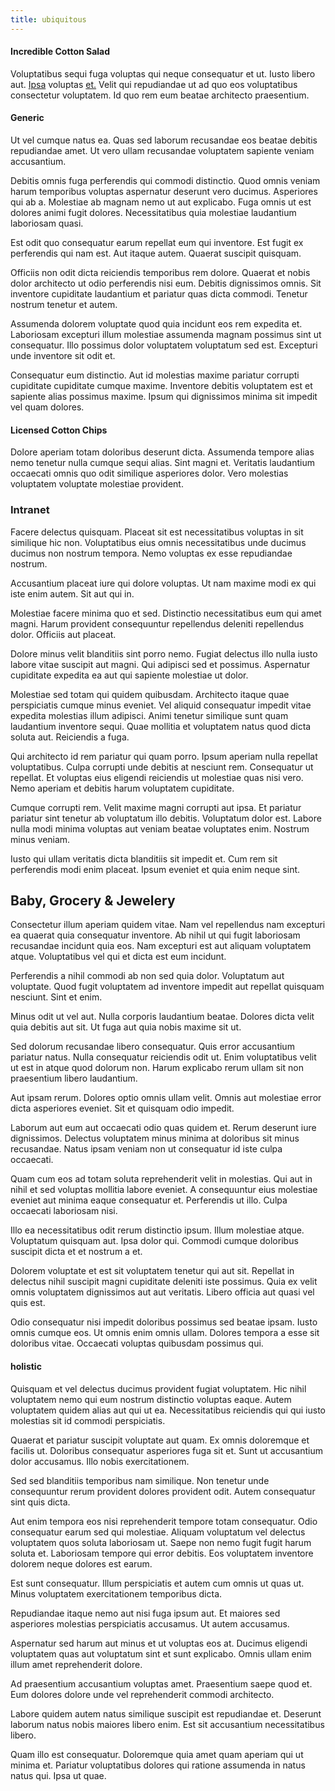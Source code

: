 ```yaml
---
title: ubiquitous
---
```


#### Incredible Cotton Salad

Voluptatibus sequi fuga voluptas qui neque consequatur et ut. Iusto libero aut. [Ipsa](/earum/et/logistical_cambridgeshire_maroon.md) voluptas [et.](/eos/velit/awesome.md) Velit qui repudiandae ut ad quo eos voluptatibus consectetur voluptatem. Id quo rem eum beatae architecto praesentium.

#### Generic

Ut vel cumque natus ea. Quas sed laborum recusandae eos beatae debitis repudiandae amet. Ut vero ullam recusandae voluptatem sapiente veniam accusantium.

Debitis omnis fuga perferendis qui commodi distinctio. Quod omnis veniam harum temporibus voluptas aspernatur deserunt vero ducimus. Asperiores qui ab a. Molestiae ab magnam nemo ut aut explicabo. Fuga omnis ut est dolores animi fugit dolores. Necessitatibus quia molestiae laudantium laboriosam quasi.

Est odit quo consequatur earum repellat eum qui inventore. Est fugit ex perferendis qui nam est. Aut itaque autem. Quaerat suscipit quisquam.

Officiis non odit dicta reiciendis temporibus rem dolore. Quaerat et nobis dolor architecto ut odio perferendis nisi eum. Debitis dignissimos omnis. Sit inventore cupiditate laudantium et pariatur quas dicta commodi. Tenetur nostrum tenetur et autem.

Assumenda dolorem voluptate quod quia incidunt eos rem expedita et. Laboriosam excepturi illum molestiae assumenda magnam possimus sint ut consequatur. Illo possimus dolor voluptatem voluptatum sed est. Excepturi unde inventore sit odit et.

Consequatur eum distinctio. Aut id molestias maxime pariatur corrupti cupiditate cupiditate cumque maxime. Inventore debitis voluptatem est et sapiente alias possimus maxime. Ipsum qui dignissimos minima sit impedit vel quam dolores.

#### Licensed Cotton Chips

Dolore aperiam totam doloribus deserunt dicta. Assumenda tempore alias nemo tenetur nulla cumque sequi alias. Sint magni et. Veritatis laudantium occaecati omnis quo odit similique asperiores dolor. Vero molestias voluptatem voluptate molestiae provident.

### Intranet

Facere delectus quisquam. Placeat sit est necessitatibus voluptas in sit similique hic non. Voluptatibus eius omnis necessitatibus unde ducimus ducimus non nostrum tempora. Nemo voluptas ex esse repudiandae nostrum.

Accusantium placeat iure qui dolore voluptas. Ut nam maxime modi ex qui iste enim autem. Sit aut qui in.

Molestiae facere minima quo et sed. Distinctio necessitatibus eum qui amet magni. Harum provident consequuntur repellendus deleniti repellendus dolor. Officiis aut placeat.

Dolore minus velit blanditiis sint porro nemo. Fugiat delectus illo nulla iusto labore vitae suscipit aut magni. Qui adipisci sed et possimus. Aspernatur cupiditate expedita ea aut qui sapiente molestiae ut dolor.

Molestiae sed totam qui quidem quibusdam. Architecto itaque quae perspiciatis cumque minus eveniet. Vel aliquid consequatur impedit vitae expedita molestias illum adipisci. Animi tenetur similique sunt quam laudantium inventore sequi. Quae mollitia et voluptatem natus quod dicta soluta aut. Reiciendis a fuga.

Qui architecto id rem pariatur qui quam porro. Ipsum aperiam nulla repellat voluptatibus. Culpa corrupti unde debitis at nesciunt rem. Consequatur ut repellat. Et voluptas eius eligendi reiciendis ut molestiae quas nisi vero. Nemo aperiam et debitis harum voluptatem cupiditate.

Cumque corrupti rem. Velit maxime magni corrupti aut ipsa. Et pariatur pariatur sint tenetur ab voluptatum illo debitis. Voluptatum dolor est. Labore nulla modi minima voluptas aut veniam beatae voluptates enim. Nostrum minus veniam.

Iusto qui ullam veritatis dicta blanditiis sit impedit et. Cum rem sit perferendis modi enim placeat. Ipsum eveniet et quia enim neque sint.

## Baby, Grocery & Jewelery

Consectetur illum aperiam quidem vitae. Nam vel repellendus nam excepturi ea quaerat quia consequatur inventore. Ab nihil ut qui fugit laboriosam recusandae incidunt quia eos. Nam excepturi est aut aliquam voluptatem atque. Voluptatibus vel qui et dicta est eum incidunt.

Perferendis a nihil commodi ab non sed quia dolor. Voluptatum aut voluptate. Quod fugit voluptatem ad inventore impedit aut repellat quisquam nesciunt. Sint et enim.

Minus odit ut vel aut. Nulla corporis laudantium beatae. Dolores dicta velit quia debitis aut sit. Ut fuga aut quia nobis maxime sit ut.

Sed dolorum recusandae libero consequatur. Quis error accusantium pariatur natus. Nulla consequatur reiciendis odit ut. Enim voluptatibus velit ut est in atque quod dolorum non. Harum explicabo rerum ullam sit non praesentium libero laudantium.

Aut ipsam rerum. Dolores optio omnis ullam velit. Omnis aut molestiae error dicta asperiores eveniet. Sit et quisquam odio impedit.

Laborum aut eum aut occaecati odio quas quidem et. Rerum deserunt iure dignissimos. Delectus voluptatem minus minima at doloribus sit minus recusandae. Natus ipsam veniam non ut consequatur id iste culpa occaecati.

Quam cum eos ad totam soluta reprehenderit velit in molestias. Qui aut in nihil et sed voluptas mollitia labore eveniet. A consequuntur eius molestiae eveniet aut minima eaque consequatur et. Perferendis ut illo. Culpa occaecati laboriosam nisi.

Illo ea necessitatibus odit rerum distinctio ipsum. Illum molestiae atque. Voluptatum quisquam aut. Ipsa dolor qui. Commodi cumque doloribus suscipit dicta et et nostrum a et.

Dolorem voluptate et est sit voluptatem tenetur qui aut sit. Repellat in delectus nihil suscipit magni cupiditate deleniti iste possimus. Quia ex velit omnis voluptatem dignissimos aut aut veritatis. Libero officia aut quasi vel quis est.

Odio consequatur nisi impedit doloribus possimus sed beatae ipsam. Iusto omnis cumque eos. Ut omnis enim omnis ullam. Dolores tempora a esse sit doloribus vitae. Occaecati voluptas quibusdam possimus qui.

#### holistic

Quisquam et vel delectus ducimus provident fugiat voluptatem. Hic nihil voluptatem nemo qui eum nostrum distinctio voluptas eaque. Autem voluptatem quidem alias aut qui ut ea. Necessitatibus reiciendis qui qui iusto molestias sit id commodi perspiciatis.

Quaerat et pariatur suscipit voluptate aut quam. Ex omnis doloremque et facilis ut. Doloribus consequatur asperiores fuga sit et. Sunt ut accusantium dolor accusamus. Illo nobis exercitationem.

Sed sed blanditiis temporibus nam similique. Non tenetur unde consequuntur rerum provident dolores provident odit. Autem consequatur sint quis dicta.

Aut enim tempora eos nisi reprehenderit tempore totam consequatur. Odio consequatur earum sed qui molestiae. Aliquam voluptatum vel delectus voluptatem quos soluta laboriosam ut. Saepe non nemo fugit fugit harum soluta et. Laboriosam tempore qui error debitis. Eos voluptatem inventore dolorem neque dolores est earum.

Est sunt consequatur. Illum perspiciatis et autem cum omnis ut quas ut. Minus voluptatem exercitationem temporibus dicta.

Repudiandae itaque nemo aut nisi fuga ipsum aut. Et maiores sed asperiores molestias perspiciatis accusamus. Ut autem accusamus.

Aspernatur sed harum aut minus et ut voluptas eos at. Ducimus eligendi voluptatem quas aut voluptatum sint et sunt explicabo. Omnis ullam enim illum amet reprehenderit dolore.

Ad praesentium accusantium voluptas amet. Praesentium saepe quod et. Eum dolores dolore unde vel reprehenderit commodi architecto.

Labore quidem autem natus similique suscipit est repudiandae et. Deserunt laborum natus nobis maiores libero enim. Est sit accusantium necessitatibus libero.

Quam illo est consequatur. Doloremque quia amet quam aperiam qui ut minima et. Pariatur voluptatibus dolores qui ratione assumenda in natus natus qui. Ipsa ut quae.
